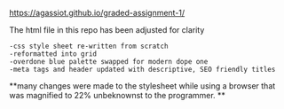 https://agassiot.github.io/graded-assignment-1/


The html file in this repo has been adjusted for clarity

    -css style sheet re-written from scratch 
    -reformatted into grid
    -overdone blue palette swapped for modern dope one
    -meta tags and header updated with descriptive, SEO friendly titles
    

**many changes were made to the stylesheet while using a browser that was magnified to 22% unbeknownst to the programmer. **
